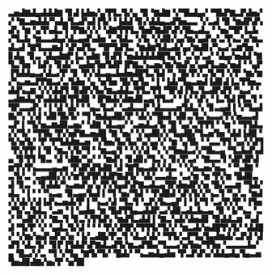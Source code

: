 ▃▅▟▇▟▄▟▟▟▇▝▊▟▐▟▅▞▄▜▜▃▜▞▄▝▉▝▇▟▇▝▞▜▙▟▄▞▝▜▙▛▇▃▛▟▅▞▞▝▇▃▅▟▟▞▚▟▄▜▃▟▚▟▐▜▞▝▐▟▟▝▊▞▟▟▄▃▟▜▅▃▃▝▞▃▟▝▉▝▆▟▛▟▚▟▚▝▆▝▄▜▚▟▃▜▝▛▇▞▞▞▝▟▇▜▜▜▃▜▅▛▇▟▛▟▚▜▙▃▟▃▝▝▅▞▜▛▐▃▙▞▜▃▙▝▆▃▃▟▄▞▟▃▄▟▚▟▅▝▃▜▟▃▝▞▙▝▞▟▉▞▄▞▆▞▄▟▚▞▃▜▚▃▚▞▆▃▟▃▟▝▇▜▃▃▆▟▝▟▚▟▜▃▝▜▛▜▟▜▃▝▆▟▆▜▟▃▟▞▄▞▆▟▊▞▚▃▞▃▆▜▅▝▊▟▄▝▊▃▝▟▄▟▆▛▐▃▚▟▆▝▊▟▜▝▅▟▟▟▟▟█▜▄▜▝▃▚▞▃▞▝▟▄▞▅▟▟▝▇▜▃▜▅▝▐▟▚▝▊▟▞▝▄▟▅▜▅▜▟▛▐▛▇▃▚▃▅▞▆▞▆▟▚▞▄▟▜▃▅▞▅▟▝▝▄▛▐▜▟▟▄▃▞▟▃▞▛▝▊▝▛▞▟▃▄▃▙▟▅▟█▜▃▜▟▝▚▝█▞▛▞▃▜▞▜▝▞▛▝▆▞▆▞▚▃▅▃▛▛▇▃▞▃▜▟▅▝▄▝▅▜▅▝█▞▅▜▄▝▐▝▐▟▞▜▄▃▅▟▐▟▊▟▐▃▜▜▅▃▟▟▚▃▆▝▞▞▟▟▜▝▉▟▛▞▙▞▆▃▟▟▃▜▜▃▜▜▝▜▛▟▐▜▃▜▃▟▛▟▜▝▚▃▞▝▃▟▆▟▄▜▚▟▟▟▊▜▜▟▉▝▐▛▇▟▞▟▆▟▊▃▄▜▜▃▞▝▐▞▝▟▚▝▐▃▜▟▐▜▃▜▝▜▛▃▃▟▚▝▐▝▟▝▟▞▝▝▄▃▜▃▞▝▃▟▃▃▛▝▟▃▃▃▅▜▟▃▚▝▊▃▄▟▐▝▞▜▄▟▇▞▚▝▞▟▝▟▊▜▙▜▞▝▜▝▆▟▄▟█▞▛▝▟▞▞▜▙▟▝▟▊▃▜▃▚▃▃▞▛▞▅▃▃▟▃▛▐▝▜▞▅▃▆▟▉▃▅▞▝▟▇▝▟▃▄▞▝▃▅▟▃▞▙▝█▝▄▞▃▜▜▜▝▝▆▝▝▜▜▟▃▞▞▜▞▝▜▜▙▝▛▞▅▛▇▃▅▟█▝▇▝▅▞▝▞▄▟▉▞▞▜▄▟█▞▜▃▅▜▅▝▟▟▐▟█▝▜▞▅▜▞▝▛▝▛▜▟▟▆▃▅▝▚▜▅▞▙▞▙▞▚▞▄▞▞▝▆▝▄▜▙▝▝▃▃▜▜▝▄▞▞▟▜▝▛▞▛▛▐▝▉▝▆▃▚▜▞▜▝▝▆▃▄▜▝▝▞▞▟▝▚▝▞▜▅▟▃▞▞▜▙▃▄▝▜▃▙▟▚▟▄▝▊▜▜▝▉▃▝▟▝▟▇▞▚▞▝▝▆▟▚▝▊▟▊▞▜▃▚▝▊▞▛▃▞▝▇▃▃▜▝▟▛▟▛▟▆▜▚▜▚▃▃▃▄▃▅▝▛▟▛▟▜▟▇▝▟▝▇▜▄▃▟▞▞▟▃▝▝▞▅▃▅▞▅▃▝▝▚▟▇▝▃▜▞▃▝▃▄▟▉▞▞▞▆▜▟▜▛▟▟▛▇▟▜▞▝▟▞▃▃▟▃▝▃▞▆▝▆▝▛▞▆▝█▟▉▃▟▝▊▃▝▝▊▟▟▞▚▃▅▟▚▞▄▜▚▜▄▟▚▛▇▃▟▃▄▜▛▟▅▟▛▞▅▝█▞▃▃▆▝▜▟▞▟▃▝▐▝▝▝▚▃▄▝▉▃▄▞▙▟▐▝▜▝▅▞▜▟▝▝▛▟█▟▝▟▚▜▞▞▚▃▜▝▚▞▃▝▆▟▞▞▟▞▞▟▐▟▚▃▅▟▞▛▐▝▚▃▞▟▝▜▃▜▝▃▛▞▙▃▄▛▐▝▐▞▜▝▃▞▛▞▛▝▐▜▅▞▜▞▃▜▟▃▝▃▅▝▐▝▄▟▅▝▆▝█▟▜▜▄▃▟▟▛▃▞▟▉▃▟▃▙▃▄▝▉▝▐▞▚▃▝▃▞▝▚▟▛▞▞▝▇▃▜▝▊▃▚▜▜▟▚▝▆▟▜▃▟▟▐▝▇▃▚▟▞▟▅▟▊▝▉▟▟▃▆▝▚▟▟▝▜▞▛▝▞▝▄▟▃▜▞▟▝▝▝▝▛▞▟▜▛▞▜▜▜▞▜▞▞▝▆▃▟▞▅▟█▜▚▜▞▝▟▟█▞▝▞▆▞▅▟▚▟▚▞▅▝▐▞▃▟█▞▛▃▜▝▟▃▞▟▞▝▜▜▞▃▛▜▄▜▄▟▆▟▞▃▛▟▝▟▟▜▝▟▃▜▞▝▊▛▐▜▟▟▚▛▇▟▃▟▜▞▆▃▟▜▙▞▜▃▃▞▅▜▅▞▜▜▅▝▃▃▃▃▙▞▄▝█▃▞▞▃▝▜▝▞▜▄▝▇▜▞▜▞▝█▟▞▝▚▃▅▟▄▟▅▝▛▃▛▟▚▞▟▟▄▟▄▜▄▃▅▜▅▟▉▟▇▞▅▞▛▝▅▜▉